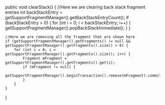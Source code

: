 public void clearStack() {
    //Here we are clearing back stack fragment entries
    int backStackEntry = getSupportFragmentManager().getBackStackEntryCount();
    if (backStackEntry > 0) {
        for (int i = 0; i < backStackEntry; i++) {
            getSupportFragmentManager().popBackStackImmediate();
        }
    }

    //Here we are removing all the fragment that are shown here
    if (getSupportFragmentManager().getFragments() != null && getSupportFragmentManager().getFragments().size() > 0) {
        for (int i = 0; i < getSupportFragmentManager().getFragments().size(); i++) {
            Fragment mFragment = getSupportFragmentManager().getFragments().get(i);
            if (mFragment != null) {
                getSupportFragmentManager().beginTransaction().remove(mFragment).commit();
            }
        }
    }
}
